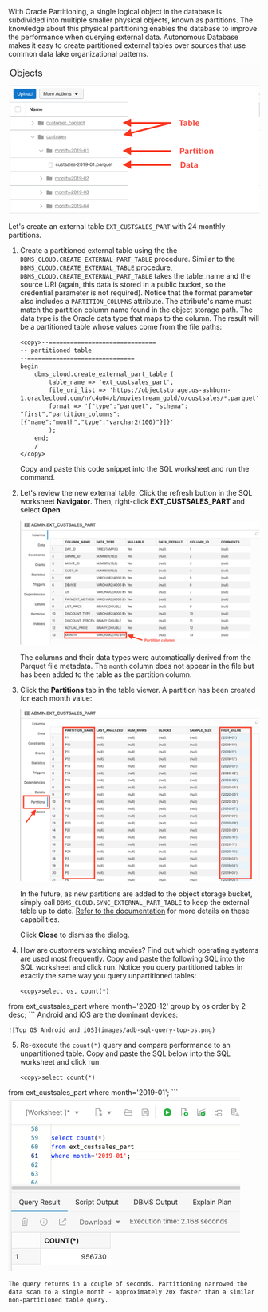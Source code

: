 <!--
    {
        "name":"Using Partitoned External Tables",
        "description":"Create partitioned external tables over object storage data using a single, simple API call. Then, load that data. Compare performance of external tables and partitioned external tables."
    }
-->
With Oracle Partitioning, a single logical object in the database is subdivided into multiple smaller physical objects, known as partitions. The knowledge about this physical partitioning enables the database to improve the performance when querying external data. Autonomous Database makes it easy to create partitioned external tables over sources that use common data lake organizational patterns.

![Data Lake storage](images/obj-organization.png)

Let's create an external table ``EXT_CUSTSALES_PART`` with 24 monthly partitions.

1. Create a partitioned external table using the the ``DBMS_CLOUD.CREATE_EXTERNAL_PART_TABLE`` procedure. Similar to the ``DBMS_CLOUD.CREATE_EXTERNAL_TABLE`` procedure, ``DBMS_CLOUD.CREATE_EXTERNAL_PART_TABLE`` takes the table_name and the source URI (again, this data is stored in a public bucket, so the credential parameter is not required). Notice that the format parameter also includes a ``PARTITION_COLUMNS`` attribute. The attribute's name must match the partition column name found in the object storage path. The data type is the Oracle data type that maps to the column. The result will be a partitioned table whose values come from the file paths:

    ```
    <copy>--==============================
    -- partitioned table
    --==============================
    begin
        dbms_cloud.create_external_part_table (
            table_name => 'ext_custsales_part',
            file_uri_list => 'https://objectstorage.us-ashburn-1.oraclecloud.com/n/c4u04/b/moviestream_gold/o/custsales/*.parquet',
            format => '{"type":"parquet", "schema": "first","partition_columns":[{"name":"month","type":"varchar2(100)"}]}'
            );
        end;
        /
    </copy>
    ```
    Copy and paste this code snippet into the SQL worksheet and run the command.

2. Let's review the new external table. Click the refresh button in the SQL worksheet **Navigator**. Then, right-click **EXT\_CUSTSALES\_PART** and select **Open**.

    ![Table columns](images/adb-sql-view-ptable-columns.png)

    The columns and their data types were automatically derived from the Parquet file metadata. The ``month`` column does not appear in the file but has been added to the table as the partition column.

3. Click the **Partitions** tab in the table viewer. A partition has been created for each month value:

    ![Partition columns](images/adb-sql-view-ptable-partitions.png)

    In the future, as new partitions are added to the object storage bucket, simply call ``DBMS_CLOUD.SYNC_EXTERNAL_PART_TABLE`` to keep the external table up to date. [Refer to the documentation](https://docs.oracle.com/en/cloud/paas/autonomous-database/adbsa/dbms-cloud-subprograms.html#GUID-9C7D1555-F323-4F48-9C8C-6AB025EF8C86) for more details on these capabilities.

    Click **Close** to dismiss the dialog.

4. How are customers watching movies? Find out which operating systems are used most frequently. Copy and paste the following SQL into the SQL worksheet and click run. Notice you query partitioned tables in exactly the same way you query unpartitioned tables:
    ```
    <copy>select os, count(*)
from ext_custsales_part
where month='2020-12'
group by os
order by 2 desc;
    </copy>
    ```
    Android and iOS are the dominant devices:

    ![Top OS Android and iOS](images/adb-sql-query-top-os.png)

5. Re-execute the ``count(*)`` query and compare performance to an unpartitioned table. Copy and paste the SQL below into the SQL worksheet and click run:
    ```
    <copy>select count(*)
from ext_custsales_part
where month='2019-01';
    </copy>
    ```
    ![Faster partition query](images/adb-simple-ptable-query-count.png)

    The query returns in a couple of seconds. Partitioning narrowed the data scan to a single month - approximately 20x faster than a similar non-partitioned table query.  
